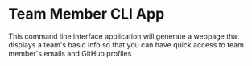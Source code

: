 # Team Member CLI App
 This command line interface application will generate a webpage that displays a team's basic info so that you can have quick access to team member's emails and GitHub profiles
